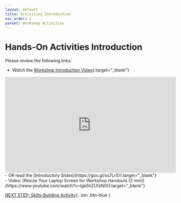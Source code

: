 ```yaml
---
layout: default
title: Activities Introduction
nav_order: 1
parent: Workshop Activities
---
```

# Hands-On Activities Introduction

Please review the following links:

- Watch the [Workshop Introduction Video](https://bit.ly/dsc-sketchnote-video){:target="_blank"} <br>
<iframe width="560" height="315" src="https://www.youtube.com/embed/SWkg0A5WD5o" title="Sketchnoting: Doodle Your Way to Better Grades" frameborder="0" allow="accelerometer; autoplay; clipboard-write; encrypted-media; gyroscope; picture-in-picture; web-share" allowfullscreen></iframe>
  - OR read the [Introductory Slides](https://goo.gl/xs7Lr5){:target="_blank"}
- Video: [Resize Your Laptop Screen for Workshop Handouts (2 min)](https://www.youtube.com/watch?v=Igk5hZUfzN0){:target="_blank"}


[NEXT STEP: Skills-Building Activity](act-1-skills-building.html){: .btn .btn-blue }
